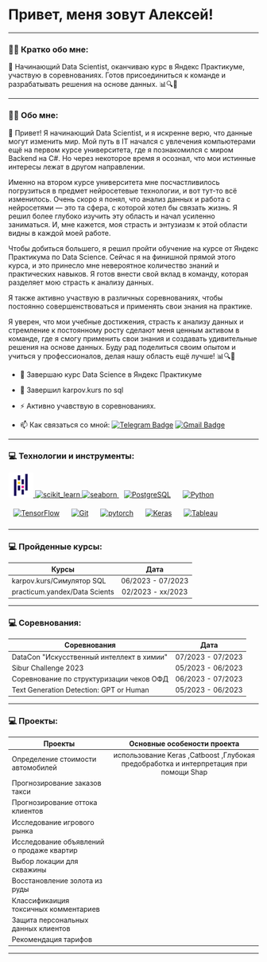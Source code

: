 
# Привет, меня зовут Алексей!

---

### :man_technologist: Кратко обо мне:
👋 Начинающий Data Scientist, оканчиваю курс в Яндекс Практикуме, участвую в соревнованиях. Готов присоединиться к команде и разрабатывать решения на основе данных. 📊🔍🚀

---

### :man_technologist: Обо мне:

👋 Привет! Я начинающий Data Scientist, и я искренне верю, что данные могут изменить мир. Мой путь в IT начался с увлечения компьютерами ещё на первом курсе университета, где я познакомился с миром Backend на C#. Но через некоторое время я осознал, что мои истинные интересы лежат в другом направлении.

Именно на втором курсе университета мне посчастливилось погрузиться в предмет нейросетевые технологии, и вот тут-то всё изменилось. Очень скоро я понял, что анализ данных и работа с нейросетями — это та сфера, с которой хотел бы связать жизнь. Я решил более глубоко изучить эту область и начал усиленно заниматься. И, мне кажется, моя страсть и энтузиазм к этой области видны в каждой моей работе.

Чтобы добиться большего, я решил пройти обучение на курсе от Яндекс Практикума по Data Science. Сейчас я на финишной прямой этого курса, и это принесло мне невероятное количество знаний и практических навыков. Я готов внести свой вклад в команду, которая разделяет мою страсть к анализу данных.

Я также активно участвую в различных соревнованиях, чтобы постоянно совершенствоваться и применять свои знания на практике.

Я уверен, что мои учебные достижения, страсть к анализу данных и стремление к постоянному росту сделают меня ценным активом в команде, где я смогу применить свои знания и создавать удивительные решения на основе данных. Буду рад поделиться своим опытом и учиться у профессионалов, делая нашу область ещё лучше! 📊🔍🚀

- :telescope: Завершаю курс Data Science в Яндекс Практикуме

- :seedling: Завершил karpov.kurs по sql

- :zap: Активно учавствую в соревнованиях.

- :mailbox: Как связаться со мной: [![Telegram Badge](https://img.shields.io/badge/-kurilov-blue?style=flat&logo=Telegram&logoColor=white)](https://t.me/Ale760k) [![Gmail Badge](https://img.shields.io/badge/-Gmail-red?style=flat&logo=Gmail&logoColor=white)](mailto:760.5024@gmail.com)

---

### 💻 Технологии и инструменты:

<p align="left"> <a href="https://pandas.pydata.org/" target="_blank" rel="noreferrer"> <img src="https://raw.githubusercontent.com/devicons/devicon/2ae2a900d2f041da66e950e4d48052658d850630/icons/pandas/pandas-original.svg" alt="pandas" width="50" height="50"/> </a><a href="https://scikit-learn.org/" target="_blank" rel="noreferrer"> <img src="https://upload.wikimedia.org/wikipedia/commons/0/05/Scikit_learn_logo_small.svg" alt="scikit_learn" width="50" height="50"/> </a> <a href="https://seaborn.pydata.org/" target="_blank" rel="noreferrer"> <img src="https://seaborn.pydata.org/_images/logo-mark-lightbg.svg" alt="seaborn" width="50" height="50"/> </a>
<a href="https://www.postgresql.org/" target="_blank"><img style="margin: 10px" src="https://profilinator.rishav.dev/skills-assets/postgresql-original-wordmark.svg" alt="PostgreSQL" height="50" /></a>  
<a href="https://www.python.org/" target="_blank"><img style="margin: 10px" src="https://profilinator.rishav.dev/skills-assets/python-original.svg" alt="Python" height="50" /></a>  
<a href="https://www.tensorflow.org/" target="_blank"><img style="margin: 10px" src="https://profilinator.rishav.dev/skills-assets/tensorflow-icon.svg" alt="TensorFlow" height="50" /></a>  
<a href="https://github.com/" target="_blank"><img style="margin: 10px" src="https://profilinator.rishav.dev/skills-assets/git-scm-icon.svg" alt="Git" height="50" /></a>  
<a href="https://pytorch.org/" target="_blank"><img style="margin: 10px" src="https://profilinator.rishav.dev/skills-assets/pytorch-icon.svg" alt="pytorch" height="50" /></a>  
<a href="https://keras.io/" target="_blank"><img style="margin: 10px" src="https://profilinator.rishav.dev/skills-assets/keras.png" alt="Keras" height="50" /></a>  
<a href="https://www.tableau.com/" target="_blank"><img style="margin: 10px" src="https://profilinator.rishav.dev/skills-assets/tableau.svg" alt="Tableau" height="50" /></a>  </p>

---

 ### 💻 Пройденные курсы:

| Курсы                                                           | Дата              |
| ----------------------------------------------------------------| :---------------: |
| karpov.kurs/Симулятор SQL                                       | 06/2023 - 07/2023 |
| practicum.yandex/Data Scients                                   | 02/2023 - xx/2023 |

--- 

 ### 💻 Соревнования:

| Соревнования                                                    | Дата              |
| ----------------------------------------------------------------| :---------------: |
| DataCon "Искусственный интеллект в химии"                       | 07/2023 - 07/2023 |
| Sibur Challenge 2023                                            | 05/2023 - 06/2023 |
| Соревнование по структуризации чеков ОФД                        | 06/2023 - 07/2023 |
| Text Generation Detection: GPT or Human                         | 05/2023 - 06/2023 |

--- 

 ### 💻 Проекты:

| Проекты                                     | Основные особености проекта   |
| --------------------------------------------| :---------------------------: |
| Определение стоимости автомобилей           | использование Keras ,Catboost ,Глубокая предобработка и интерпретация при помощи Shap |
| Прогнозирование заказов такси               |                               |
| Прогнозирование оттока клиентов             |                               |
| Исследование игрового рынка                 |                               |
| Исследование объявлений о продаже квартир   |                               |
| Выбор локации для скважины                  |                               |
| Восстановление золота из руды               |                               |
| Классификаиция токсичных комментариев       |                               |
| Защита персональных данных клиентов         |                               |
| Рекомендация тарифов                        |                               |

--- 
